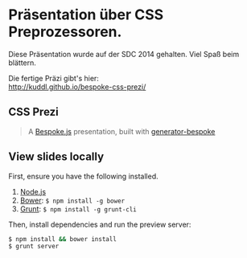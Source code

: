 # Präsentation über CSS Preprozessoren.
Diese Präsentation wurde auf der SDC 2014 gehalten.
Viel Spaß beim blättern.

Die fertige Präzi gibt's hier:  
http://kuddl.github.io/bespoke-css-prezi/


## CSS Prezi
> A [Bespoke.js](http://markdalgleish.com/projects/bespoke.js) presentation, built with [generator-bespoke](https://github.com/markdalgleish/generator-bespoke)

## View slides locally

First, ensure you have the following installed.

1. [Node.js](http://nodejs.org)
2. [Bower](http://bower.io): `$ npm install -g bower`
3. [Grunt](http://gruntjs.com): `$ npm install -g grunt-cli`

Then, install dependencies and run the preview server:

```bash
$ npm install && bower install
$ grunt server
```
